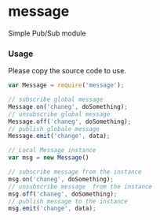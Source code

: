 message
=======

Simple Pub/Sub module

### Usage

Please copy the source code to use.
```js
var Message = require('message');

// subscribe global message
Message.on('chaneg', doSomething);
// unsubscribe global message
Message.off('chaneg', doSomething);
// publish globale message
Message.emit('change', data);

// Local Message instance
var msg = new Message()

// subscribe message from the instance
msg.on('chaneg', doSomething);
// unsubscribe message  from the instance
msg.off('chaneg', doSomething);
// publish message to the instance
msg.emit('change', data);
```
